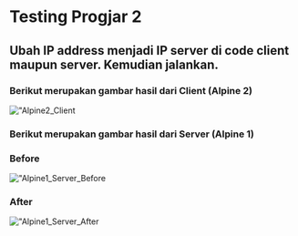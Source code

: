 # Testing Progjar 2

## Ubah IP address menjadi IP server di code client maupun server. Kemudian jalankan.

### Berikut merupakan gambar hasil dari Client (Alpine 2)

!["Alpine2_Client](https://user-images.githubusercontent.com/57977401/116239585-661bdd80-a795-11eb-8c1c-eb7d6a8ed688.png) <br>


### Berikut merupakan gambar hasil dari Server (Alpine 1)
### Before

!["Alpine1_Server_Before](https://user-images.githubusercontent.com/57977401/116239575-64521a00-a795-11eb-9e1c-78fdf25341a1.png) <br>

### After

!["Alpine1_Server_After](https://user-images.githubusercontent.com/57977401/116239587-674d0a80-a795-11eb-8563-ff2628cbfe22.png) <br>